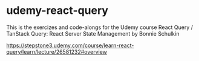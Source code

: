 # udemy-react-query
This is the exercizes and code-alongs for the Udemy course React Query / TanStack Query: React Server State Management by Bonnie Schulkin

https://stepstone3.udemy.com/course/learn-react-query/learn/lecture/26581232#overview
